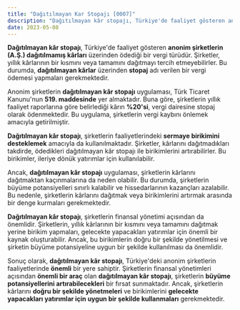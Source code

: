 ```yaml
---
title: "Dağıtılmayan Kar Stopajı [0007]"
description: "Dağıtılmayan kâr stopajı, Türkiye'de faaliyet gösteren anonim şirketlerin (A.Ş.) dağıtılmamış kârları üzerinden ödediği bir vergi türüdür."
date: 2023-05-08
---
```


**Dağıtılmayan kâr stopajı**, Türkiye'de faaliyet gösteren **anonim şirketlerin (A.Ş.) dağıtılmamış kârları** üzerinden
ödediği bir vergi türüdür. Şirketler, yıllık kârlarının bir kısmını veya tamamını dağıtmayı tercih etmeyebilirler. Bu
durumda, **dağıtılmayan kârlar** üzerinden **stopaj** adı verilen bir vergi ödemesi yapmaları gerekmektedir.

Anonim şirketlerin **dağıtılmayan kâr stopajı** uygulaması, Türk Ticaret Kanunu'nun **519. maddesinde** yer almaktadır.
Buna göre, şirketlerin yıllık faaliyet raporlarına göre belirlediği kârın **%20'si**, vergi dairesine stopaj olarak
ödenmektedir. Bu uygulama, şirketlerin vergi kaybını önlemek amacıyla getirilmiştir.

**Dağıtılmayan kâr stopajı**, şirketlerin faaliyetlerindeki **sermaye birikimini desteklemek** amacıyla da
kullanılmaktadır. Şirketler, kârlarını dağıtmadıkları takdirde, ödedikleri dağıtılmayan kâr stopajı ile birikimlerini
artırabilirler. Bu birikimler, ileriye dönük yatırımlar için kullanılabilir.

Ancak, **dağıtılmayan kâr stopajı** uygulaması, şirketlerin kârlarını dağıtmaktan kaçınmalarına da neden olabilir. Bu
durumda, şirketlerin büyüme potansiyelleri sınırlı kalabilir ve hissedarlarının kazançları azalabilir. Bu nedenle,
şirketlerin kârlarını dağıtmak veya birikimlerini artırmak arasında bir denge kurmaları gerekmektedir.

**Dağıtılmayan kâr stopajı**, şirketlerin finansal yönetimi açısından da önemlidir. Şirketlerin, yıllık kârlarının bir
kısmını veya tamamını dağıtmak yerine birikim yapmaları, gelecekte yapacakları yatırımlar için önemli bir kaynak
oluşturabilir. Ancak, bu birikimlerin doğru bir şekilde yönetilmesi ve şirketin büyüme potansiyeline uygun bir şekilde
kullanılması da önemlidir.

Sonuç olarak, **dağıtılmayan kâr stopajı**, Türkiye'deki anonim şirketlerin faaliyetlerinde **önemli** bir yere
sahiptir. Şirketlerin finansal yönetimleri açısından **önemli bir araç** olan **dağıtılmayan kâr stopajı**, şirketlerin
**büyüme potansiyellerini artırabilecekleri** bir fırsat sunmaktadır. Ancak, şirketlerin kârlarını **doğru bir şekilde
yönetmeleri** ve birikimlerini **gelecekte yapacakları yatırımlar için uygun bir şekilde kullanmaları** gerekmektedir.
